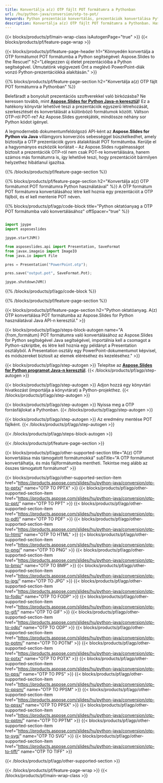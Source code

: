 ```yaml
---
title: Konvertálja a(z) OTP fájlt POT formátumra a Pythonban
url: /hu/python-java/conversion/otp-to-pot/
keywords: Python prezentáció konvertálás, prezentációk konvertálása Python formátumba, Python prezentációkhoz, Aspose.Slides Python, OTP konvertálása POT formátumba, Python prezentációs könyvtár
description: Konvertálja a(z) OTP fájlt POT formátumra a Pythonban. Használja a Python könyvtár API-t a OTP fájlok konvertálásához POT formátumba
---
```


{{< blocks/products/pf/main-wrap-class isAutogenPage="true" >}}
{{< blocks/products/pf/feature-page-wrap >}}

{{< blocks/products/pf/feature-page-header h1="Könnyedén konvertálja a OTP formátumot POT formátumba a Python segítségével: Aspose.Slides to the Rescue!" h2="Lélegezzen új életet prezentációiba a Python segítségével. Útmutatónk végigvezeti Önt a meglévő PowerPoint-diák vonzó Python-prezentációkká alakításán." >}}

{{% blocks/products/pf/feature-page-section h2="Konvertálja a(z) OTP fájlt POT formátumra a Pythonban" %}}

Belefáradt a bonyolult prezentációs szoftverekkel való birkózásba? Ne keressen tovább, mint [**Aspose.Slides for Python Java-n keresztül**](https://products.aspose.com/slides/hu/python-java/)! Ez a hatékony könyvtár lehetővé teszi a prezentációk egyszerű létrehozását, szerkesztését és konvertálását a különböző formátumok között. Váltson OTP-ról POT-re? Az Aspose.Slides gyerekjáték, mindössze néhány sor Python kódot igényel.

A legmodernebb dokumentumfeldolgozó API-ként az **Aspose.Slides for Python via Java** villámgyors konverziós sebességgel büszkélkedhet, amely biztosítja a OTP prezentációk gyors átalakítását POT formátumba. Kerülje el a hagyományos eszközök korlátait – Az Aspose.Slides rugalmasságot biztosít a prezentációk OTP-ról nem csak POT-re konvertálására, hanem számos más formátumra is, így lehetővé teszi, hogy prezentációit bármilyen helyzethez hibátlanul igazítsa.

{{% /blocks/products/pf/feature-page-section %}}

{{% blocks/products/pf/feature-page-section  h2="Konvertálja a(z) OTP formátumot POT formátumra Python használatával" %}}
A OTP formátum POT formátumra konvertálásához létre kell hoznia egy prezentációt a OTP fájlból, és el kell mentenie POT néven.

{{% blocks/products/pf/agp/code-block title="Python oktatóanyag a OTP POT formátumba való konvertálásához" offSpacer="true" %}}

```python

import jpype
import asposeslides

jpype.startJVM()

from asposeslides.api import Presentation, SaveFormat
from javax.imageio import ImageIO
from java.io import File

pres = Presentation("PowerPoint.otp");

pres.save("output.pot", SaveFormat.Pot);

jpype.shutdownJVM()
```


{{% /blocks/products/pf/agp/code-block %}}

{{% /blocks/products/pf/feature-page-section %}}

{{< blocks/products/pf/feature-page-section  h2="Python oktatóanyag. A(z) OTP konvertálása POT formátumba az Aspose.Slides for Python használatával Java API-n keresztül." >}}

{{< blocks/products/pf/agp/steps-block-autogen name="A {from_formátum} POT formátumra való konvertálásához az Aspose.Slides for Python segítségével Java segítségével, importálnia kell a csomagot a Python-szkriptbe, és létre kell hoznia egy példányt a Presentation osztályból. A Presentation osztály egy PowerPoint-dokumentumot képvisel, és módszereket biztosít az elemek eléréséhez és kezeléséhez." >}}

{{< blocks/products/pf/agp/step-autogen >}}
Telepítse az [**Aspose.Slides for Python programot Java-n keresztül**](https://products.aspose.com/slides/hu/python-java/).
{{< /blocks/products/pf/agp/step-autogen >}}

{{< blocks/products/pf/agp/step-autogen >}}
Adjon hozzá egy könyvtári hivatkozást (importálja a könyvtárat) a Python-projekthez.
{{< /blocks/products/pf/agp/step-autogen >}}

{{< blocks/products/pf/agp/step-autogen >}}
Nyissa meg a OTP forrásfájlokat a Pythonban.
{{< /blocks/products/pf/agp/step-autogen >}}

{{< blocks/products/pf/agp/step-autogen >}}
Az eredmény mentése POT fájlként.
{{< /blocks/products/pf/agp/step-autogen >}}

{{< /blocks/products/pf/agp/steps-block-autogen >}}

{{< /blocks/products/pf/feature-page-section >}}

{{< blocks/products/pf/agp/other-supported-section title="A(z) OTP konvertálása más támogatott formátumokká" subTitle="A OTP formátumot konvertálhatja, és más fájlformátumba mentheti. Tekintse meg alább az összes támogatott formátumot" >}}

{{< blocks/products/pf/agp/other-supported-section-item href="https://products.aspose.com/slides/hu/python-java/conversion/otp-to-pptx/" name="OTP TO PPTX" >}}
{{< blocks/products/pf/agp/other-supported-section-item href="https://products.aspose.com/slides/hu/python-java/conversion/otp-to-ppt/" name="OTP TO PPT" >}}
{{< blocks/products/pf/agp/other-supported-section-item href="https://products.aspose.com/slides/hu/python-java/conversion/otp-to-pdf/" name="OTP TO PDF" >}}
{{< blocks/products/pf/agp/other-supported-section-item href="https://products.aspose.com/slides/hu/python-java/conversion/otp-to-html/" name="OTP TO HTML" >}}
{{< blocks/products/pf/agp/other-supported-section-item href="https://products.aspose.com/slides/hu/python-java/conversion/otp-to-png/" name="OTP TO PNG" >}}
{{< blocks/products/pf/agp/other-supported-section-item href="https://products.aspose.com/slides/hu/python-java/conversion/otp-to-bmp/" name="OTP TO BMP" >}}
{{< blocks/products/pf/agp/other-supported-section-item href="https://products.aspose.com/slides/hu/python-java/conversion/otp-to-jpg/" name="OTP TO JPG" >}}
{{< blocks/products/pf/agp/other-supported-section-item href="https://products.aspose.com/slides/hu/python-java/conversion/otp-to-fodp/" name="OTP TO FODP" >}}
{{< blocks/products/pf/agp/other-supported-section-item href="https://products.aspose.com/slides/hu/python-java/conversion/otp-to-gif/" name="OTP TO GIF" >}}
{{< blocks/products/pf/agp/other-supported-section-item href="https://products.aspose.com/slides/hu/python-java/conversion/otp-to-odp/" name="OTP TO ODP" >}}
{{< blocks/products/pf/agp/other-supported-section-item href="https://products.aspose.com/slides/hu/python-java/conversion/otp-to-potm/" name="OTP TO POTM" >}}
{{< blocks/products/pf/agp/other-supported-section-item href="https://products.aspose.com/slides/hu/python-java/conversion/otp-to-potx/" name="OTP TO POTX" >}}
{{< blocks/products/pf/agp/other-supported-section-item href="https://products.aspose.com/slides/hu/python-java/conversion/otp-to-pps/" name="OTP TO PPS" >}}
{{< blocks/products/pf/agp/other-supported-section-item href="https://products.aspose.com/slides/hu/python-java/conversion/otp-to-ppsm/" name="OTP TO PPSM" >}}
{{< blocks/products/pf/agp/other-supported-section-item href="https://products.aspose.com/slides/hu/python-java/conversion/otp-to-ppsx/" name="OTP TO PPSX" >}}
{{< blocks/products/pf/agp/other-supported-section-item href="https://products.aspose.com/slides/hu/python-java/conversion/otp-to-pptm/" name="OTP TO PPTM" >}}
{{< blocks/products/pf/agp/other-supported-section-item href="https://products.aspose.com/slides/hu/python-java/conversion/otp-to-svg/" name="OTP TO SVG" >}}
{{< blocks/products/pf/agp/other-supported-section-item href="https://products.aspose.com/slides/hu/python-java/conversion/otp-to-tiff/" name="OTP TO TIFF" >}}


{{< /blocks/products/pf/agp/other-supported-section >}}

{{< /blocks/products/pf/feature-page-wrap >}}
{{< /blocks/products/pf/main-wrap-class >}}